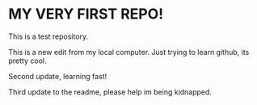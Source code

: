 # MY VERY FIRST REPO!

This is a test repository.

This is a new edit from my local computer.
Just trying to learn github, its pretty cool.

Second update, learning fast!

Third update to the readme, please help im being kidnapped.
